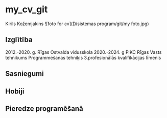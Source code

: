 # my_cv_git
Kirils Kožemjakins
![foto for cv](D/sistemas program/git/my foto.jpg)
## Izglītība
2012.-2020. g. Rīgas Ostvalda vidusskola
2020.-2024. g PIKC Rīgas Vasts tehnikums Programmešanas tehniķis 3.profesionālās kvalifikācijas līmenis



## Sasniegumi


## Hobiji


## Pieredze programēšanā